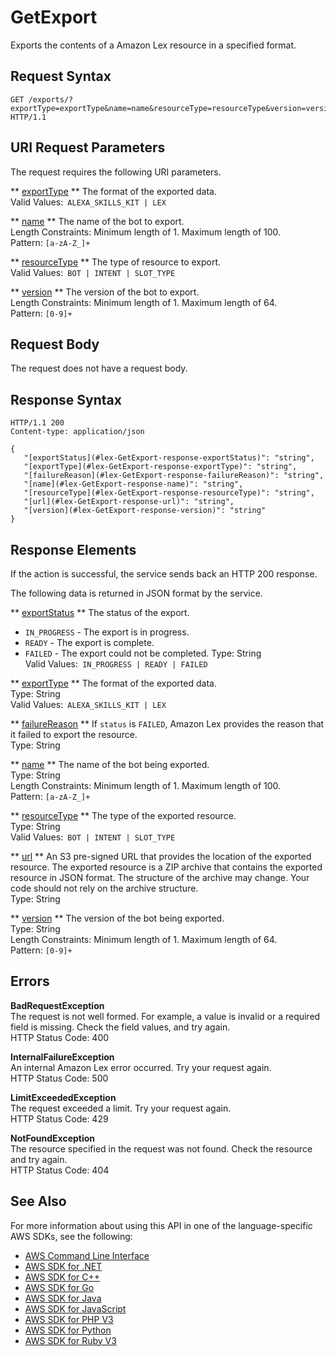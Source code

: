 # GetExport<a name="API_GetExport"></a>

Exports the contents of a Amazon Lex resource in a specified format\. 

## Request Syntax<a name="API_GetExport_RequestSyntax"></a>

```
GET /exports/?exportType=exportType&name=name&resourceType=resourceType&version=version HTTP/1.1
```

## URI Request Parameters<a name="API_GetExport_RequestParameters"></a>

The request requires the following URI parameters\.

 ** [exportType](#API_GetExport_RequestSyntax) **   <a name="lex-GetExport-request-exportType"></a>
The format of the exported data\.  
Valid Values:` ALEXA_SKILLS_KIT | LEX` 

 ** [name](#API_GetExport_RequestSyntax) **   <a name="lex-GetExport-request-name"></a>
The name of the bot to export\.  
Length Constraints: Minimum length of 1\. Maximum length of 100\.  
Pattern: `[a-zA-Z_]+` 

 ** [resourceType](#API_GetExport_RequestSyntax) **   <a name="lex-GetExport-request-resourceType"></a>
The type of resource to export\.   
Valid Values:` BOT | INTENT | SLOT_TYPE` 

 ** [version](#API_GetExport_RequestSyntax) **   <a name="lex-GetExport-request-version"></a>
The version of the bot to export\.  
Length Constraints: Minimum length of 1\. Maximum length of 64\.  
Pattern: `[0-9]+` 

## Request Body<a name="API_GetExport_RequestBody"></a>

The request does not have a request body\.

## Response Syntax<a name="API_GetExport_ResponseSyntax"></a>

```
HTTP/1.1 200
Content-type: application/json

{
   "[exportStatus](#lex-GetExport-response-exportStatus)": "string",
   "[exportType](#lex-GetExport-response-exportType)": "string",
   "[failureReason](#lex-GetExport-response-failureReason)": "string",
   "[name](#lex-GetExport-response-name)": "string",
   "[resourceType](#lex-GetExport-response-resourceType)": "string",
   "[url](#lex-GetExport-response-url)": "string",
   "[version](#lex-GetExport-response-version)": "string"
}
```

## Response Elements<a name="API_GetExport_ResponseElements"></a>

If the action is successful, the service sends back an HTTP 200 response\.

The following data is returned in JSON format by the service\.

 ** [exportStatus](#API_GetExport_ResponseSyntax) **   <a name="lex-GetExport-response-exportStatus"></a>
The status of the export\.   
+  `IN_PROGRESS` \- The export is in progress\.
+  `READY` \- The export is complete\.
+  `FAILED` \- The export could not be completed\.
Type: String  
Valid Values:` IN_PROGRESS | READY | FAILED` 

 ** [exportType](#API_GetExport_ResponseSyntax) **   <a name="lex-GetExport-response-exportType"></a>
The format of the exported data\.  
Type: String  
Valid Values:` ALEXA_SKILLS_KIT | LEX` 

 ** [failureReason](#API_GetExport_ResponseSyntax) **   <a name="lex-GetExport-response-failureReason"></a>
If `status` is `FAILED`, Amazon Lex provides the reason that it failed to export the resource\.  
Type: String

 ** [name](#API_GetExport_ResponseSyntax) **   <a name="lex-GetExport-response-name"></a>
The name of the bot being exported\.  
Type: String  
Length Constraints: Minimum length of 1\. Maximum length of 100\.  
Pattern: `[a-zA-Z_]+` 

 ** [resourceType](#API_GetExport_ResponseSyntax) **   <a name="lex-GetExport-response-resourceType"></a>
The type of the exported resource\.  
Type: String  
Valid Values:` BOT | INTENT | SLOT_TYPE` 

 ** [url](#API_GetExport_ResponseSyntax) **   <a name="lex-GetExport-response-url"></a>
An S3 pre\-signed URL that provides the location of the exported resource\. The exported resource is a ZIP archive that contains the exported resource in JSON format\. The structure of the archive may change\. Your code should not rely on the archive structure\.  
Type: String

 ** [version](#API_GetExport_ResponseSyntax) **   <a name="lex-GetExport-response-version"></a>
The version of the bot being exported\.  
Type: String  
Length Constraints: Minimum length of 1\. Maximum length of 64\.  
Pattern: `[0-9]+` 

## Errors<a name="API_GetExport_Errors"></a>

 **BadRequestException**   
The request is not well formed\. For example, a value is invalid or a required field is missing\. Check the field values, and try again\.  
HTTP Status Code: 400

 **InternalFailureException**   
An internal Amazon Lex error occurred\. Try your request again\.  
HTTP Status Code: 500

 **LimitExceededException**   
The request exceeded a limit\. Try your request again\.  
HTTP Status Code: 429

 **NotFoundException**   
The resource specified in the request was not found\. Check the resource and try again\.  
HTTP Status Code: 404

## See Also<a name="API_GetExport_SeeAlso"></a>

For more information about using this API in one of the language\-specific AWS SDKs, see the following:
+  [AWS Command Line Interface](https://docs.aws.amazon.com/goto/aws-cli/lex-models-2017-04-19/GetExport) 
+  [AWS SDK for \.NET](https://docs.aws.amazon.com/goto/DotNetSDKV3/lex-models-2017-04-19/GetExport) 
+  [AWS SDK for C\+\+](https://docs.aws.amazon.com/goto/SdkForCpp/lex-models-2017-04-19/GetExport) 
+  [AWS SDK for Go](https://docs.aws.amazon.com/goto/SdkForGoV1/lex-models-2017-04-19/GetExport) 
+  [AWS SDK for Java](https://docs.aws.amazon.com/goto/SdkForJava/lex-models-2017-04-19/GetExport) 
+  [AWS SDK for JavaScript](https://docs.aws.amazon.com/goto/AWSJavaScriptSDK/lex-models-2017-04-19/GetExport) 
+  [AWS SDK for PHP V3](https://docs.aws.amazon.com/goto/SdkForPHPV3/lex-models-2017-04-19/GetExport) 
+  [AWS SDK for Python](https://docs.aws.amazon.com/goto/boto3/lex-models-2017-04-19/GetExport) 
+  [AWS SDK for Ruby V3](https://docs.aws.amazon.com/goto/SdkForRubyV3/lex-models-2017-04-19/GetExport) 